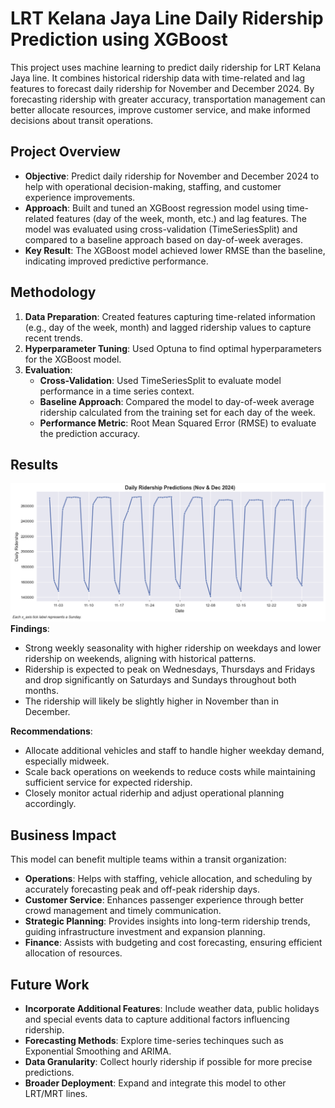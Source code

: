 # LRT Kelana Jaya Line Daily Ridership Prediction using XGBoost

This project uses machine learning to predict daily ridership for LRT Kelana Jaya line. It combines historical ridership data with time-related and lag features to forecast daily ridership for November and December 2024. By forecasting ridership with greater accuracy, transportation management can better allocate resources, improve customer service, and make informed decisions about transit operations.

## Project Overview

- **Objective**: Predict daily ridership for November and December 2024 to help with operational decision-making, staffing, and customer experience improvements.
- **Approach**: Built and tuned an XGBoost regression model using time-related features (day of the week, month, etc.) and lag features. The model was evaluated using cross-validation (TimeSeriesSplit) and compared to a baseline approach based on day-of-week averages.
- **Key Result**: The XGBoost model achieved lower RMSE than the baseline, indicating improved predictive performance.

## Methodology

1. **Data Preparation**: Created features capturing time-related information (e.g., day of the week, month) and lagged ridership values to capture recent trends.
2. **Hyperparameter Tuning**: Used Optuna to find optimal hyperparameters for the XGBoost model.
3. **Evaluation**:
   - **Cross-Validation**: Used TimeSeriesSplit to evaluate model performance in a time series context.
   - **Baseline Approach**: Compared the model to day-of-week average ridership calculated from the training set for each day of the week.
   - **Performance Metric**: Root Mean Squared Error (RMSE) to evaluate the prediction accuracy.

## Results

![Image](assets/preds.png)
**Findings**:
- Strong weekly seasonality with higher ridership on weekdays and lower ridership on weekends, aligning with historical patterns.
- Ridership is expected to peak on Wednesdays, Thursdays and Fridays and drop significantly on Saturdays and Sundays throughout both months.
- The ridership will likely be slightly higher in November than in December.

**Recommendations**:
- Allocate additional vehicles and staff to handle higher weekday demand, especially midweek.
- Scale back operations on weekends to reduce costs while maintaining sufficient service for expected ridership.
- Closely monitor actual riderhip and adjust operational planning accordingly.

## Business Impact

This model can benefit multiple teams within a transit organization:

- **Operations**: Helps with staffing, vehicle allocation, and scheduling by accurately forecasting peak and off-peak ridership days.
- **Customer Service**: Enhances passenger experience through better crowd management and timely communication.
- **Strategic Planning**: Provides insights into long-term ridership trends, guiding infrastructure investment and expansion planning.
- **Finance**: Assists with budgeting and cost forecasting, ensuring efficient allocation of resources.

## Future Work

- **Incorporate Additional Features**: Include weather data, public holidays and special events data to capture additional factors influencing ridership.
- **Forecasting Methods**: Explore time-series techinques such as Exponential Smoothing and ARIMA.
- **Data Granularity**: Collect hourly ridership if possible for more precise predictions.
- **Broader Deployment**: Expand and integrate this model to other LRT/MRT lines.
